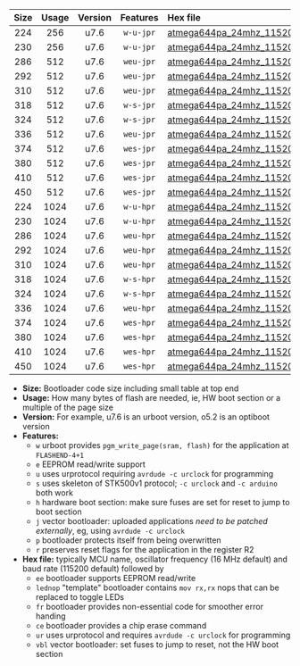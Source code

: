 |Size|Usage|Version|Features|Hex file|
|:-:|:-:|:-:|:-:|:--|
|224|256|u7.6|`w-u-jpr`|[atmega644pa_24mhz_115200bps_ur_vbl.hex](https://raw.githubusercontent.com/stefanrueger/urboot/main/bootloaders/atmega644pa/fcpu_24mhz/115200_bps/atmega644pa_24mhz_115200bps_ur_vbl.hex)|
|230|256|u7.6|`w-u-jpr`|[atmega644pa_24mhz_115200bps_lednop_ur_vbl.hex](https://raw.githubusercontent.com/stefanrueger/urboot/main/bootloaders/atmega644pa/fcpu_24mhz/115200_bps/atmega644pa_24mhz_115200bps_lednop_ur_vbl.hex)|
|286|512|u7.6|`weu-jpr`|[atmega644pa_24mhz_115200bps_ee_ur_vbl.hex](https://raw.githubusercontent.com/stefanrueger/urboot/main/bootloaders/atmega644pa/fcpu_24mhz/115200_bps/atmega644pa_24mhz_115200bps_ee_ur_vbl.hex)|
|292|512|u7.6|`weu-jpr`|[atmega644pa_24mhz_115200bps_ee_lednop_ur_vbl.hex](https://raw.githubusercontent.com/stefanrueger/urboot/main/bootloaders/atmega644pa/fcpu_24mhz/115200_bps/atmega644pa_24mhz_115200bps_ee_lednop_ur_vbl.hex)|
|310|512|u7.6|`weu-jpr`|[atmega644pa_24mhz_115200bps_ee_lednop_fr_ur_vbl.hex](https://raw.githubusercontent.com/stefanrueger/urboot/main/bootloaders/atmega644pa/fcpu_24mhz/115200_bps/atmega644pa_24mhz_115200bps_ee_lednop_fr_ur_vbl.hex)|
|318|512|u7.6|`w-s-jpr`|[atmega644pa_24mhz_115200bps_vbl.hex](https://raw.githubusercontent.com/stefanrueger/urboot/main/bootloaders/atmega644pa/fcpu_24mhz/115200_bps/atmega644pa_24mhz_115200bps_vbl.hex)|
|324|512|u7.6|`w-s-jpr`|[atmega644pa_24mhz_115200bps_lednop_vbl.hex](https://raw.githubusercontent.com/stefanrueger/urboot/main/bootloaders/atmega644pa/fcpu_24mhz/115200_bps/atmega644pa_24mhz_115200bps_lednop_vbl.hex)|
|336|512|u7.6|`weu-jpr`|[atmega644pa_24mhz_115200bps_ee_lednop_fr_ce_ur_vbl.hex](https://raw.githubusercontent.com/stefanrueger/urboot/main/bootloaders/atmega644pa/fcpu_24mhz/115200_bps/atmega644pa_24mhz_115200bps_ee_lednop_fr_ce_ur_vbl.hex)|
|374|512|u7.6|`wes-jpr`|[atmega644pa_24mhz_115200bps_ee_vbl.hex](https://raw.githubusercontent.com/stefanrueger/urboot/main/bootloaders/atmega644pa/fcpu_24mhz/115200_bps/atmega644pa_24mhz_115200bps_ee_vbl.hex)|
|380|512|u7.6|`wes-jpr`|[atmega644pa_24mhz_115200bps_ee_lednop_vbl.hex](https://raw.githubusercontent.com/stefanrueger/urboot/main/bootloaders/atmega644pa/fcpu_24mhz/115200_bps/atmega644pa_24mhz_115200bps_ee_lednop_vbl.hex)|
|410|512|u7.6|`wes-jpr`|[atmega644pa_24mhz_115200bps_ee_lednop_fr_vbl.hex](https://raw.githubusercontent.com/stefanrueger/urboot/main/bootloaders/atmega644pa/fcpu_24mhz/115200_bps/atmega644pa_24mhz_115200bps_ee_lednop_fr_vbl.hex)|
|450|512|u7.6|`wes-jpr`|[atmega644pa_24mhz_115200bps_ee_lednop_fr_ce_vbl.hex](https://raw.githubusercontent.com/stefanrueger/urboot/main/bootloaders/atmega644pa/fcpu_24mhz/115200_bps/atmega644pa_24mhz_115200bps_ee_lednop_fr_ce_vbl.hex)|
|224|1024|u7.6|`w-u-hpr`|[atmega644pa_24mhz_115200bps_ur.hex](https://raw.githubusercontent.com/stefanrueger/urboot/main/bootloaders/atmega644pa/fcpu_24mhz/115200_bps/atmega644pa_24mhz_115200bps_ur.hex)|
|230|1024|u7.6|`w-u-hpr`|[atmega644pa_24mhz_115200bps_lednop_ur.hex](https://raw.githubusercontent.com/stefanrueger/urboot/main/bootloaders/atmega644pa/fcpu_24mhz/115200_bps/atmega644pa_24mhz_115200bps_lednop_ur.hex)|
|286|1024|u7.6|`weu-hpr`|[atmega644pa_24mhz_115200bps_ee_ur.hex](https://raw.githubusercontent.com/stefanrueger/urboot/main/bootloaders/atmega644pa/fcpu_24mhz/115200_bps/atmega644pa_24mhz_115200bps_ee_ur.hex)|
|292|1024|u7.6|`weu-hpr`|[atmega644pa_24mhz_115200bps_ee_lednop_ur.hex](https://raw.githubusercontent.com/stefanrueger/urboot/main/bootloaders/atmega644pa/fcpu_24mhz/115200_bps/atmega644pa_24mhz_115200bps_ee_lednop_ur.hex)|
|310|1024|u7.6|`weu-hpr`|[atmega644pa_24mhz_115200bps_ee_lednop_fr_ur.hex](https://raw.githubusercontent.com/stefanrueger/urboot/main/bootloaders/atmega644pa/fcpu_24mhz/115200_bps/atmega644pa_24mhz_115200bps_ee_lednop_fr_ur.hex)|
|318|1024|u7.6|`w-s-hpr`|[atmega644pa_24mhz_115200bps.hex](https://raw.githubusercontent.com/stefanrueger/urboot/main/bootloaders/atmega644pa/fcpu_24mhz/115200_bps/atmega644pa_24mhz_115200bps.hex)|
|324|1024|u7.6|`w-s-hpr`|[atmega644pa_24mhz_115200bps_lednop.hex](https://raw.githubusercontent.com/stefanrueger/urboot/main/bootloaders/atmega644pa/fcpu_24mhz/115200_bps/atmega644pa_24mhz_115200bps_lednop.hex)|
|336|1024|u7.6|`weu-hpr`|[atmega644pa_24mhz_115200bps_ee_lednop_fr_ce_ur.hex](https://raw.githubusercontent.com/stefanrueger/urboot/main/bootloaders/atmega644pa/fcpu_24mhz/115200_bps/atmega644pa_24mhz_115200bps_ee_lednop_fr_ce_ur.hex)|
|374|1024|u7.6|`wes-hpr`|[atmega644pa_24mhz_115200bps_ee.hex](https://raw.githubusercontent.com/stefanrueger/urboot/main/bootloaders/atmega644pa/fcpu_24mhz/115200_bps/atmega644pa_24mhz_115200bps_ee.hex)|
|380|1024|u7.6|`wes-hpr`|[atmega644pa_24mhz_115200bps_ee_lednop.hex](https://raw.githubusercontent.com/stefanrueger/urboot/main/bootloaders/atmega644pa/fcpu_24mhz/115200_bps/atmega644pa_24mhz_115200bps_ee_lednop.hex)|
|410|1024|u7.6|`wes-hpr`|[atmega644pa_24mhz_115200bps_ee_lednop_fr.hex](https://raw.githubusercontent.com/stefanrueger/urboot/main/bootloaders/atmega644pa/fcpu_24mhz/115200_bps/atmega644pa_24mhz_115200bps_ee_lednop_fr.hex)|
|450|1024|u7.6|`wes-hpr`|[atmega644pa_24mhz_115200bps_ee_lednop_fr_ce.hex](https://raw.githubusercontent.com/stefanrueger/urboot/main/bootloaders/atmega644pa/fcpu_24mhz/115200_bps/atmega644pa_24mhz_115200bps_ee_lednop_fr_ce.hex)|

- **Size:** Bootloader code size including small table at top end
- **Usage:** How many bytes of flash are needed, ie, HW boot section or a multiple of the page size
- **Version:** For example, u7.6 is an urboot version, o5.2 is an optiboot version
- **Features:**
  + `w` urboot provides `pgm_write_page(sram, flash)` for the application at `FLASHEND-4+1`
  + `e` EEPROM read/write support
  + `u` uses urprotocol requiring `avrdude -c urclock` for programming
  + `s` uses skeleton of STK500v1 protocol; `-c urclock` and `-c arduino` both work
  + `h` hardware boot section: make sure fuses are set for reset to jump to boot section
  + `j` vector bootloader: uploaded applications *need to be patched externally*, eg, using `avrdude -c urclock`
  + `p` bootloader protects itself from being overwritten
  + `r` preserves reset flags for the application in the register R2
- **Hex file:** typically MCU name, oscillator frequency (16 MHz default) and baud rate (115200 default) followed by
  + `ee` bootloader supports EEPROM read/write
  + `lednop` "template" bootloader contains `mov rx,rx` nops that can be replaced to toggle LEDs
  + `fr` bootloader provides non-essential code for smoother error handing
  + `ce` bootloader provides a chip erase command
  + `ur` uses urprotocol and requires `avrdude -c urclock` for programming
  + `vbl` vector bootloader: set fuses to jump to reset, not the HW boot section
